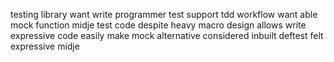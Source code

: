 testing library want write programmer test support tdd workflow want able mock function midje test code despite heavy macro design allows write expressive code easily make mock alternative considered inbuilt deftest felt expressive midje